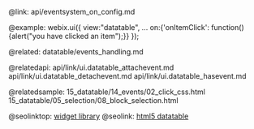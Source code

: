 @link: api/eventsystem_on_config.md

@example:
webix.ui({
		 view:"datatable", 
		 ... 
		 on:{'onItemClick': function(){alert("you have clicked an item");}}
}); 


@related:
	datatable/events_handling.md

@relatedapi:
	api/link/ui.datatable_attachevent.md
	api/link/ui.datatable_detachevent.md
	api/link/ui.datatable_hasevent.md

@relatedsample:
	15_datatable/14_events/02_click_css.html
	15_datatable/05_selection/08_block_selection.html


@seolinktop: [widget library](https://webix.com)
@seolink: [html5 datatable](https://webix.com/widget/datatable/)
